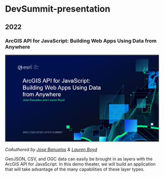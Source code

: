 # DevSummit-presentation

## 2022

### ArcGIS API for JavaScript: Building Web Apps Using Data from Anywhere
![Data From Anywhere Title Slide](2022/images/DataFromAnywhere.png)

_CoAuthored by [Jose Banuelos](https://github.com/banuelosj) & [Lauren Boyd](https://github.com/lboyd93)_

GeoJSON, CSV, and OGC data can easily be brought in as layers with the ArcGIS API for JavaScript. In this demo theater, we will build an application that will take advantage of the many capabilities of these layer types.
